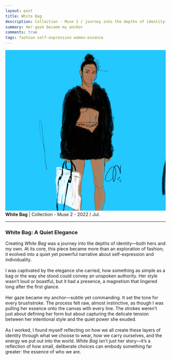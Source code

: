 ```yaml
---
layout: post
title: White Bag
description: Collection - Muse 2 / journey into the depths of identity—both hers and my own.
summary: Her gaze became my anchor
comments: true
tags: fashion self-expression women-essence
---
```


![](/assets/img/White_Bag.png)
**White Bag** | Collection - Muse 2 - 2022 / Jul.

---

### White Bag: A Quiet Elegance  

Creating *White Bag* was a journey into the depths of identity—both hers and my own. At its core, this piece became more than an exploration of fashion; it evolved into a quiet yet powerful narrative about self-expression and individuality.  
<br>
I was captivated by the elegance she carried, how something as simple as a bag or the way she stood could convey an unspoken authority. Her style wasn’t loud or boastful, but it had a presence, a magnetism that lingered long after the first glance.  
<br>
Her gaze became my anchor—subtle yet commanding. It set the tone for every brushstroke. The process felt raw, almost instinctive, as though I was pulling her essence onto the canvas with every line. The strokes weren’t just about defining her form but about capturing the delicate tension between her intentional style and the quiet power she exuded.  
<br>
As I worked, I found myself reflecting on how we all create these layers of identity through what we choose to wear, how we carry ourselves, and the energy we put out into the world. *White Bag* isn’t just her story—it’s a reflection of how small, deliberate choices can embody something far greater: the essence of who we are.  